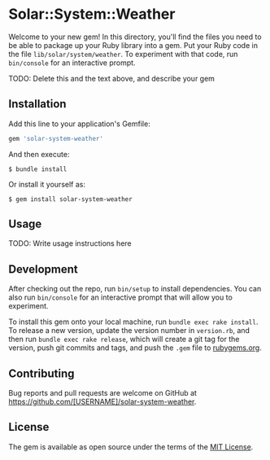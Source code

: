 # Solar::System::Weather

Welcome to your new gem! In this directory, you'll find the files you need to be able to package up your Ruby library into a gem. Put your Ruby code in the file `lib/solar/system/weather`. To experiment with that code, run `bin/console` for an interactive prompt.

TODO: Delete this and the text above, and describe your gem

## Installation

Add this line to your application's Gemfile:

```ruby
gem 'solar-system-weather'
```

And then execute:

    $ bundle install

Or install it yourself as:

    $ gem install solar-system-weather

## Usage

TODO: Write usage instructions here

## Development

After checking out the repo, run `bin/setup` to install dependencies. You can also run `bin/console` for an interactive prompt that will allow you to experiment.

To install this gem onto your local machine, run `bundle exec rake install`. To release a new version, update the version number in `version.rb`, and then run `bundle exec rake release`, which will create a git tag for the version, push git commits and tags, and push the `.gem` file to [rubygems.org](https://rubygems.org).

## Contributing

Bug reports and pull requests are welcome on GitHub at https://github.com/[USERNAME]/solar-system-weather.


## License

The gem is available as open source under the terms of the [MIT License](https://opensource.org/licenses/MIT).
